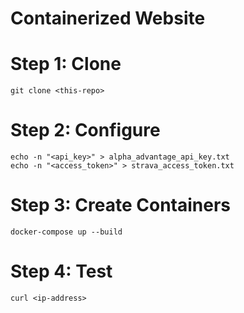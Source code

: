# Containerized Website

# Step 1: Clone
```
git clone <this-repo>
```

# Step 2: Configure
```
echo -n "<api_key>" > alpha_advantage_api_key.txt
echo -n "<access_token>" > strava_access_token.txt
```

# Step 3: Create Containers
```
docker-compose up --build
```

# Step 4: Test
```
curl <ip-address>
```
